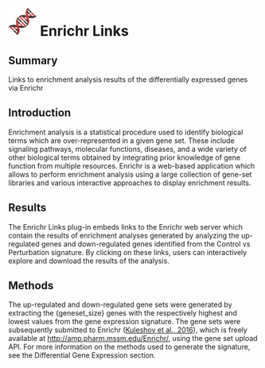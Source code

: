 ![Enrichr Links](img/enrichr-icon.png?s=50 "Enrichr Links") Enrichr Links
================
Summary
----------------
Links to enrichment analysis results of the differentially expressed genes via Enrichr

Introduction
----------------
Enrichment analysis is a statistical procedure used to identify biological terms which are over-represented in a given gene set. These include signaling pathways, molecular functions, diseases, and a wide variety of other biological terms obtained by integrating prior knowledge of gene function from multiple resources. Enrichr is a web-based application which allows to perform enrichment analysis using a large collection of gene-set libraries and various interactive approaches to display enrichment results.

Results
----------------
The Enrichr Links plug-in embeds links to the Enrichr web server which contain the results of enrichment analyses generated by analyzing the up-regulated genes and down-regulated genes identified from the Control vs Perturbation signature. By clicking on these links, users can interactively explore and download the results of the analysis.

Methods
----------------
The up-regulated and down-regulated gene sets were generated by extracting the {geneset_size} genes with the respectively highest and lowest values from the gene expression signature. The gene sets were subsequently submitted to Enrichr (<a href='10.1093/nar/gkw377'>Kuleshov et al., 2016</a>), which is freely available at <a href='http://amp.pharm.mssm.edu/Enrichr/'>http://amp.pharm.mssm.edu/Enrichr/</a>, using the gene set upload API. For more information on the methods used to generate the signature, see the Differential Gene Expression section.